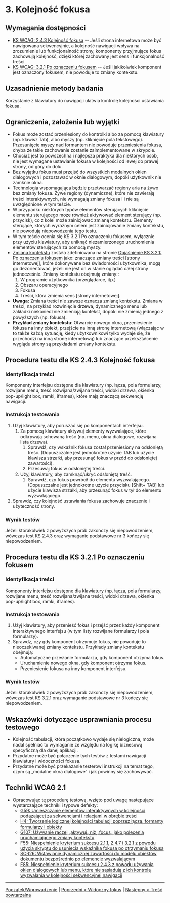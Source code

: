 # 3. Kolejność fokusa

## Wymagania dostępności
-   [KS WCAG: 2.4.3 Kolejność fokusa](https://wcag.lepszyweb.pl/#focus-order) -- Jeśli strona internetowa może być nawigowana sekwencyjnie, a kolejność nawigacji wpływa na zrozumienie lub funkcjonalność strony, komponenty przyjmujące fokus zachowują kolejność, dzięki której zachowany jest sens i funkcjonalność treści.
-   [KS WCAG: 3.2.1 Po oznaczeniu fokusem](https://wcag.lepszyweb.pl/#on-focus) -- Jeśli jakikolwiek komponent jest oznaczony fokusem, nie powoduje to zmiany kontekstu.

## Uzasadnienie metody badania
Korzystanie z klawiatury do nawigacji ułatwia kontrolę kolejności ustawiania fokusa.

## Ograniczenia, założenia lub wyjątki
-   Fokus może zostać przeniesiony do kontrolki albo za pomocą klawiatury (np. klawisz Tab), albo myszy (np. kliknięcie pola tekstowego). Przesunięcie myszy nad formantem nie powoduje przeniesienia fokusa, chyba że takie zachowanie zostanie zaimplementowane w skrypcie.
-   Chociaż jest to powszechna i najlepsza praktyka dla niektórych osób, nie jest wymagane ustawianie fokusa w kolejności od lewej do prawej strony, od góry do dołu.
-   Bez wyjątku fokus musi przejść do wszystkich modalnych okien dialogowych i pozostawać w oknie dialogowym, dopóki użytkownik nie zamknie okna.
-   Technologia wspomagająca będzie przetwarzać regiony aria na żywo bez zmiany fokusa. Żywe regiony (dynamiczne), które nie zawierają treści interaktywnych, nie wymagają zmiany fokusa i i nie są uwzględnione w tym teście.
-   W przypadku niektórych typów elementów sterujących kliknięcie elementu sterującego może również aktywować element sterujący (np. przycisk), co z kolei może zainicjować zmianę kontekstu. Elementy sterujące, których wyraźnym celem jest zainicjowanie zmiany kontekstu, nie powodują niepowodzenia tego testu.
-   W tym teście ocenia się KS 3.2.1 Po oznaczeniu fokusem, wyłącznie przy użyciu klawiatury, aby uniknąć niezamierzonego uruchomienia elementów sterujących za pomocą myszy.
-   [Zmiana kontekstu](https://www.w3.org/TR/UNDERSTANDING-WCAG20/consistent-behavior-receive-focus.html#context-changedef) została zdefiniowana na stronie [Objaśnienie KS 3.2.1: Po oznaczeniu fokusem](https://www.w3.org/TR/UNDERSTANDING-WCAG20/consistent-behavior-receive-focus.html) jako: znaczące zmiany treści \[strony internetowej\], które dokonywane bez świadomości użytkownika, mogą go dezorientować, jeżeli nie jest on w stanie oglądać całej strony jednocześnie. Zmiany kontekstu obejmują zmiany::
    1.  W programie użytkownika (przeglądarce, itp.)
    2.  Obszaru operacyjnego
    3.  Fokusa
    4.  Treści, która zmienia sens \[strony internetowej\].
-   **Uwaga:** Zmiana treści nie zawsze oznacza zmianę kontekstu. Zmiana w treści, na przykład rozwinięcie drzewa, dynamicznego menu lub zakładki niekoniecznie zmieniają kontekst, dopóki nie zmienią jednego z powyższych (np. fokusa).
-   **Przykład zmiany kontekstu**: Otwarcie nowego okna, przeniesienie fokusa na inny obiekt, przejście na inną stronę internetową (włączając w to także każdą sytuację, kiedy użytkownikowi tylko wydaje się, że przechodzi na inną stronę internetową) lub znaczące przekształcenie wyglądu strony są przykładami zmiany kontekstu. 

## Procedura testu dla KS 2.4.3 Kolejność fokusa

### Identyfikacja treści
Komponenty interfejsu dostępne dla klawiatury (np. łącza, pola formularzy, rozwijane menu, treść rozwijana/zwijana treści, widoki drzewa, okienka pop-up/light box, ramki, iframes), które mają znaczącą sekwencję nawigacji.

### Instrukcja testowania
1.  Użyj klawiatury, aby poruszać się po komponentach interfejsu.
    1.  Za pomocą klawiatury aktywuj elementy wyzwalające, które odkrywają schowaną treść (np. menu, okna dialogowe, rozwijana lista drzewa).
        1.  Sprawdź, czy wskaźnik fokusa został przeniesiony na odsłoniętą treść. (Dopuszczalne jest jednokrotne użycie TAB lub użycie klawisza strzałki, aby przesunąć fokus w przód do odsłoniętej zawartości).
        2.  Przesuwaj fokus w odsłoniętej treści.
    2.  Użyj klawiatury, aby zamknąć/ukryć odsłoniętą treść.
        1.  Sprawdź, czy fokus powrócił do elementu wyzwalającego. (Dopuszczalne jest jednokrotne użycie przycisku [Shift+ TAB\] lub użycie klawisza strzałki, aby przesunąć fokus w tył do elementu wyzwalającego.
2.  Sprawdź, czy kolejność ustawiania fokusa zachowuje znaczenie i użyteczność strony.

### Wynik testów
Jeżeli którakolwiek z powyższych prób zakończy się niepowodzeniem, wówczas test KS 2.4.3 oraz wymaganie podstawowe nr 3 kończy się niepowodzeniem.

## Procedura testu dla KS 3.2.1 Po oznaczeniu fokusem

### Identyfikacja treści
Komponenty interfejsu dostępne dla klawiatury (np. łącza, pola formularzy, rozwijane menu, treść rozwijana/zwijana treści, widoki drzewa, okienka pop-up/light box, ramki, iframes).

### Instrukcja testowania
1.  Użyj klawiatury, aby przenieść fokus i przejść przez każdy komponent interaktywnego interfejsu (w tym listy rozwijane formularzy i pola formularzy).
2.  Sprawdź, czy gdy komponent otrzymuje fokus, nie powoduje to nieoczekiwanej zmiany kontekstu. Przykłady zmiany kontekstu obejmują:
    -   Automatyczne przesłanie formularza, gdy komponent otrzyma fokus.
    -   Uruchamienie nowego okna, gdy komponent otrzyma fokus.
    -   Przeniesienie fokusa na inny komponent interfejsu.

### Wynik testów
Jeżeli którakolwiek z powyższych prób zakończy się niepowodzeniem, wówczas test KS 3.2.1 oraz wymaganie podstawowe nr 3 kończy się niepowodzeniem.

##  Wskazówki dotyczące usprawniania procesu testowego
-   Kolejność tabulacji, która początkowo wydaje się nielogiczna, może nadal spełniać to wymaganie ze względu na logikę biznesową specyficzną dla danej aplikacji.
-   Przydatne może być połączenie tych testów z testami nawigacji klawiatury i widoczności fokusa.
-   Przydatne może być przekazanie testerowi instrukcji na temat tego, czym są „modalne okna dialogowe” i jak powinny się zachowywać.

## Techniki WCAG 2.1
-   Opracowując tę procedurę testową, wzięto pod uwagę następujące wystarczające techniki i typowe defekty:
    -   [G59: Umieszczanie elementów interaktywnych w kolejności podążającej za sekwencjami i relacjami w obrębie treści](http://www.w3.org/TR/WCAG20-TECHS/G59.html)
    -   [H4: Tworzenie logicznej kolejności tabulacji poprzez łącza, formanty formularzy i obiekty](http://www.w3.org/TR/WCAG20-TECHS/H4.html)
    -   [G107: Używanie raczej &bdquo;aktywuj&bdquo; niż &bdquo;focus&bdquo; jako polecenia uruchamiającego zmiany kontekstu](http://www.w3.org/TR/2016/NOTE-WCAG20-TECHS-20161007/G107)
    -   [F55: Niespełnienie kryterium sukcesu 2.1.1, 2.4.7 i 3.2.1 z powodu użycia skryptu do usunięcia wskaźnika fokusa po otrzymaniu fokusa](http://www.w3.org/TR/2016/NOTE-WCAG20-TECHS-20161007/F55)
    -   [SCR26: Wstawianie dynamicznej zawartości do modelu obiektów dokumentu bezpośrednio po elemencie wyzwalającym](https://www.w3.org/TR/WCAG20-TECHS/SCR26.html)
    -   [F85: Niespełnienie kryterium sukcesu 2.4.3 z powodu używania okien dialogowych lub menu, które nie sąsiadują z ich kontrolą wyzwalania w kolejności sekwencyjnej nawigacji](https://www.w3.org/TR/WCAG20-TECHS/F85.html)

----------------------------------------
[Początek/Wprowadzenie](testy/ICT_00_wprowadzenie.md) | [Poprzedni &gt;  Widoczny fokus](ICT_02_widoczny-fokus.md) | [Następny &gt; Treść powtarzalna](ICT_04_tresc-powtarzalna.md)






